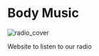 # Body Music

![radio_cover](https://github.com/user-attachments/assets/f149e2dd-47da-493f-a915-a48673301c15)

Website to listen to our radio
